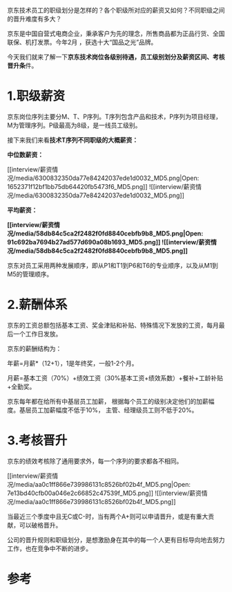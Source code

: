 京东技术员工的职级划分是怎样的？各个职级所对应的薪资又如何？不同职级之间的晋升难度有多大？

京东是中国自营式电商企业，秉承客户为先的理念，所售商品都为正品行货、全国联保、机打发票。今年2月 ，获选十大“国品之光”品牌。

今天我们就来了解一下**京东技术岗位各级别待遇，员工级别划分及薪资区间、考核晋升条**件。

# 1.职级薪资

京东岗位序列主要分M、T、P序列。T序列包含产品和技术，P序列为项目经理，M为管理序列。P级最高为8级，是一线员工级别。

接下来我们来看**技术T序列不同职级的大概薪资：**

**中位数薪资：**

[[interview/薪资情况/media/6300832350da77e84242037ede1d0032_MD5.png|Open: 1652371f12bf1bb75db64420fb5473f6_MD5.png]]
![[interview/薪资情况/media/6300832350da77e84242037ede1d0032_MD5.png]]

**平均薪资：**

**[[interview/薪资情况/media/58db84c5ca2f2482f0fd8840cebfb9b8_MD5.png|Open: 91c692ba7694b27ad577d690a08b1693_MD5.png]]
![[interview/薪资情况/media/58db84c5ca2f2482f0fd8840cebfb9b8_MD5.png]]**

京东对员工采用两种发展顺序，即从P1和T1到P6和T6的专业顺序，以及从M1到M5的管理顺序。

# 2.薪酬体系

京东的工资总额包括基本工资、奖金津贴和补贴、特殊情况下发放的工资，每月最后一个工作日发放。

京东的薪酬结构为：

年薪=月薪*（12+1），1是年终奖，一般1-2个月。

月薪=基本工资（70%）+绩效工资（30%基本工资+绩效系数）+餐补+工龄补贴+全勤奖。


京东每年都在给所有中基层员工加薪， 根据每个员工的级别决定他们的加薪幅度。基层员工加薪幅度不低于10%， 主管、经理级员工则不低于20%。

# 3.考核晋升

京东的绩效考核除了通用要求外，每一个序列的要求都各不相同。

[[interview/薪资情况/media/aa0c1ff866e739986131c8526bf02b4f_MD5.png|Open: 7e13bd40cfb00a046e2c66852c47539f_MD5.png]]
![[interview/薪资情况/media/aa0c1ff866e739986131c8526bf02b4f_MD5.png]]

当最近三个季度中且无C或C-时，当有两个A+则可以申请晋升，或是有重大贡献，可以破格晋升。

公司的晋升规则和职级划分，是想激励身在其中的每一个人更有目标导向地去努力工作，也在竞争中不断的进步。

# 参考
[](https://maimai.cn/article/detail?fid=1722885976&efid=ajhgNrj41rPLEge1M-iqqQ)

